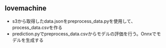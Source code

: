 ## lovemachine
- s3から取得したdata.jsonをpreprocess_data.pyを使用して、process_data.csvを作る
- prediction.pyでpreprocess_data.csvからモデルの評価を行う。Onnxでモデルを生成する